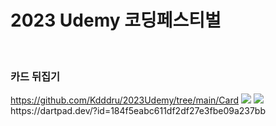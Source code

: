 <h1>2023 Udemy 코딩페스티벌</h1>
<br/>

<h3>카드 뒤집기</h3>
<a href='https://github.com/Kdddru/2023Udemy/tree/main/Card'>https://github.com/Kdddru/2023Udemy/tree/main/Card</a>
<img src=' <img src="https://img.shields.io/badge/HTML5-E34F26?style=flat&logo=HTML5&logoColor=white"/>
<img src=' <img src="https://img.shields.io/badge/CSS3-1572B6?style=flat&logo=CSS3&logoColor=white"/>
<img src=' <img src="https://img.shields.io/badge/Javascript-F7DF1E?style=flat&logo=Javascript&logoColor=white"/>


<h3>프로필 앱</h3>
<a href='https://dartpad.dev/?id=184f5eabc611df2df27e3fbe09a237bb'>https://dartpad.dev/?id=184f5eabc611df2df27e3fbe09a237bb</a>
<img src=' <img src="https://img.shields.io/badge/Flutter-02569B?style=flat&logo=Flutter&logoColor=white"/>

